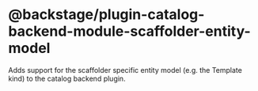 # @backstage/plugin-catalog-backend-module-scaffolder-entity-model

Adds support for the scaffolder specific entity model (e.g. the Template kind) to the catalog backend plugin.

